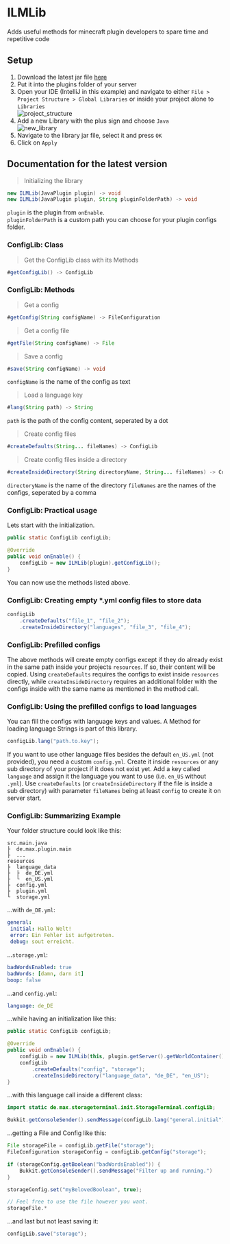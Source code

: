 # ILMLib

Adds useful methods for minecraft plugin developers to spare time and repetitive code

## Setup

1. Download the latest jar file [here](https://github.com/ItsLeMax/ILMLib/releases/latest)
2. Put it into the plugins folder of your server
3. Open your IDE (IntelliJ in this example) and navigate to either
   `File > Project Structure > Global Libraries` or inside your project alone to `Libraries`\
   ![project_structure](https://github.com/ItsLeMax/ILMLib/assets/80857459/74ea10a3-f8ba-4af3-8d9b-03a89a0e31b5)
4. Add a new Library with the plus sign and choose `Java`\
   ![new_library](https://github.com/ItsLeMax/ILMLib/assets/80857459/9a90cc22-b008-42fb-9973-0f1c9a9a45d3)
5. Navigate to the library jar file, select it and press `OK`
6. Click on `Apply`

## Documentation for the latest version

> Initializing the library

```java
new ILMLib(JavaPlugin plugin) -> void
new ILMLib(JavaPlugin plugin, String pluginFolderPath) -> void
```

`plugin` is the plugin from `onEnable`.\
`pluginFolderPath` is a custom path you can choose for your plugin configs folder.

### ConfigLib: Class

> Get the ConfigLib class with its Methods

```java
#getConfigLib() -> ConfigLib
```

### ConfigLib: Methods

> Get a config

```java
#getConfig(String configName) -> FileConfiguration
```

> Get a config file

```java
#getFile(String configName) -> File
```

> Save a config

```java
#save(String configName) -> void
```

`configName` is the name of the config as text

> Load a language key

```java
#lang(String path) -> String
```

`path` is the path of the config content, seperated by a dot

> Create config files

```java
#createDefaults(String... fileNames) -> ConfigLib
```

> Create config files inside a directory

```java
#createInsideDirectory(String directoryName, String... fileNames) -> ConfigLib
```

`directoryName` is the name of the directory
`fileNames` are the names of the configs, seperated by a comma

### ConfigLib: Practical usage

Lets start with the initialization.

```java
public static ConfigLib configLib;

@Override
public void onEnable() {
    configLib = new ILMLib(plugin).getConfigLib();
}
```

You can now use the methods listed above.

### ConfigLib: Creating empty *.yml config files to store data

```java
configLib
    .createDefaults("file_1", "file_2");
    .createInsideDirectory("languages", "file_3", "file_4");
```

### ConfigLib: Prefilled configs

The above methods will create empty configs except if they do already exist in the same path inside your projects `resources`.
If so, their content will be copied. Using `createDefaults` requires the configs to exist inside `resources` directly, while
`createInsideDirectory` requires an additional folder with the configs inside with the same name as mentioned in the method call.

### ConfigLib: Using the prefilled configs to load languages

You can fill the configs with language keys and values. A Method for loading language Strings is part of this library.

```java
configLib.lang("path.to.key");
```

If you want to use other language files besides the default `en_US.yml` (not provided), you need a custom `config.yml`.
Create it inside `resources` or any sub directory of your project if it does not exist yet.
Add a key called `language` and assign it the language you want to use (i.e. `en_US` without `.yml`).
Use `createDefaults` (or `createInsideDirectory` if the file is inside a sub directory) with parameter `fileNames`
being at least `config` to create it on server start.

### ConfigLib: Summarizing Example

Your folder structure could look like this:

```
src.main.java
├  de.max.plugin.main
├  ...
resources
├  language_data
├  ├  de_DE.yml
├  └  en_US.yml
├  config.yml
├  plugin.yml
└  storage.yml
```

...with `de_DE.yml`:

```yaml
general:
 initial: Hallo Welt!
 error: Ein Fehler ist aufgetreten.
 debug: sout erreicht.
```

...`storage.yml`:

```yaml
badWordsEnabled: true
badWords: [damn, darn it]
boop: false
```

...and `config.yml`:

```yaml
language: de_DE
```

...while having an initialization like this:

```java
public static ConfigLib configLib;

@Override
public void onEnable() {
    configLib = new ILMLib(this, plugin.getServer().getWorldContainer()).getConfigLib();
    configLib
        .createDefaults("config", "storage");
        .createInsideDirectory("language_data", "de_DE", "en_US");
}
```

...with this language call inside a different class:

```java
import static de.max.storageterminal.init.StorageTerminal.configLib;

Bukkit.getConsoleSender().sendMessage(configLib.lang("general.initial")); // sends "Hallo Welt!"
```

...getting a File and Config like this:

```java
File storageFile = configLib.getFile("storage");
FileConfiguration storageConfig = configLib.getConfig("storage");

if (storageConfig.getBoolean("badWordsEnabled")) {
    Bukkit.getConsoleSender().sendMessage("Filter up and running.")
}

storageConfig.set("myBelovedBoolean", true);

// Feel free to use the file however you want.
storageFile.*
```

...and last but not least saving it:

```java
configLib.save("storage");
```